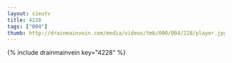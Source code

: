 ```yaml
--- 
layout: sieutv
title: 4228
tags: ["004"]
thumb: http://drainmainvein.com/media/videos/tmb/000/004/228/player.jpg
---
```

{% include drainmainvein key="4228" %} 

